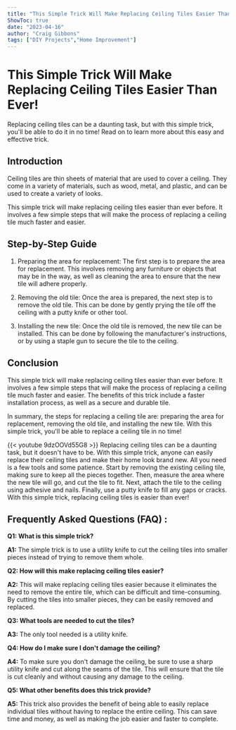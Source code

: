 ```yaml
---
title: "This Simple Trick Will Make Replacing Ceiling Tiles Easier Than Ever!"
ShowToc: true 
date: "2023-04-16"
author: "Craig Gibbons" 
tags: ["DIY Projects","Home Improvement"]
---
```

# This Simple Trick Will Make Replacing Ceiling Tiles Easier Than Ever! 
Replacing ceiling tiles can be a daunting task, but with this simple trick, you'll be able to do it in no time! Read on to learn more about this easy and effective trick. 

## Introduction
Ceiling tiles are thin sheets of material that are used to cover a ceiling. They come in a variety of materials, such as wood, metal, and plastic, and can be used to create a variety of looks. 

This simple trick will make replacing ceiling tiles easier than ever before. It involves a few simple steps that will make the process of replacing a ceiling tile much faster and easier. 

## Step-by-Step Guide
1. Preparing the area for replacement: The first step is to prepare the area for replacement. This involves removing any furniture or objects that may be in the way, as well as cleaning the area to ensure that the new tile will adhere properly. 

2. Removing the old tile: Once the area is prepared, the next step is to remove the old tile. This can be done by gently prying the tile off the ceiling with a putty knife or other tool. 

3. Installing the new tile: Once the old tile is removed, the new tile can be installed. This can be done by following the manufacturer's instructions, or by using a staple gun to secure the tile to the ceiling.

## Conclusion
This simple trick will make replacing ceiling tiles easier than ever before. It involves a few simple steps that will make the process of replacing a ceiling tile much faster and easier. The benefits of this trick include a faster installation process, as well as a secure and durable tile. 

In summary, the steps for replacing a ceiling tile are: preparing the area for replacement, removing the old tile, and installing the new tile. With this simple trick, you'll be able to replace a ceiling tile in no time!

{{< youtube 9dzOOVd55G8 >}} 
Replacing ceiling tiles can be a daunting task, but it doesn't have to be. With this simple trick, anyone can easily replace their ceiling tiles and make their home look brand new. All you need is a few tools and some patience. Start by removing the existing ceiling tile, making sure to keep all the pieces together. Then, measure the area where the new tile will go, and cut the tile to fit. Next, attach the tile to the ceiling using adhesive and nails. Finally, use a putty knife to fill any gaps or cracks. With this simple trick, replacing ceiling tiles is easier than ever!

## Frequently Asked Questions (FAQ) :
**Q1: What is this simple trick?**

**A1:** The simple trick is to use a utility knife to cut the ceiling tiles into smaller pieces instead of trying to remove them whole. 

**Q2: How will this make replacing ceiling tiles easier?**

**A2:** This will make replacing ceiling tiles easier because it eliminates the need to remove the entire tile, which can be difficult and time-consuming. By cutting the tiles into smaller pieces, they can be easily removed and replaced. 

**Q3: What tools are needed to cut the tiles?**

**A3:** The only tool needed is a utility knife. 

**Q4: How do I make sure I don't damage the ceiling?**

**A4:** To make sure you don't damage the ceiling, be sure to use a sharp utility knife and cut along the seams of the tile. This will ensure that the tile is cut cleanly and without causing any damage to the ceiling. 

**Q5: What other benefits does this trick provide?**

**A5:** This trick also provides the benefit of being able to easily replace individual tiles without having to replace the entire ceiling. This can save time and money, as well as making the job easier and faster to complete.





